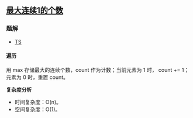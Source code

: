 ## [最大连续1的个数](https://leetcode.cn/problems/max-consecutive-ones/)

### 题解
+ [TS](../../ts/512/485.ts)

#### 遍历
用 max 存储最大的连续个数，count 作为计数；当前元素为 1 时， count += 1；元素为 0 时，重置 count。

**复杂度分析**
+ 时间复杂度：O(n)。
+ 空间复杂度：O(1)。